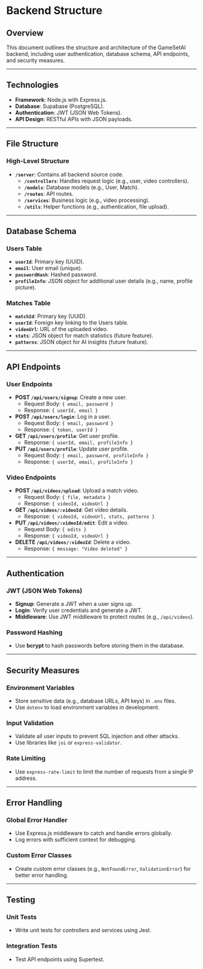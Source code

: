 # Backend Structure

## Overview
This document outlines the structure and architecture of the GameSetAI backend, including user authentication, database schema, API endpoints, and security measures.

---

## Technologies
- **Framework**: Node.js with Express.js.
- **Database**: Supabase (PostgreSQL).
- **Authentication**: JWT (JSON Web Tokens).
- **API Design**: RESTful APIs with JSON payloads.

---

## File Structure
### High-Level Structure
- **`/server`**: Contains all backend source code.
  - **`/controllers`**: Handles request logic (e.g., user, video controllers).
  - **`/models`**: Database models (e.g., User, Match).
  - **`/routes`**: API routes.
  - **`/services`**: Business logic (e.g., video processing).
  - **`/utils`**: Helper functions (e.g., authentication, file upload).
  
---

## Database Schema
### Users Table
- **`userId`**: Primary key (UUID).
- **`email`**: User email (unique).
- **`passwordHash`**: Hashed password.
- **`profileInfo`**: JSON object for additional user details (e.g., name, profile picture).

### Matches Table
- **`matchId`**: Primary key (UUID).
- **`userId`**: Foreign key linking to the Users table.
- **`videoUrl`**: URL of the uploaded video.
- **`stats`**: JSON object for match statistics (future feature).
- **`patterns`**: JSON object for AI insights (future feature).

---

## API Endpoints
### User Endpoints
- **POST `/api/users/signup`**: Create a new user.
  - Request Body: `{ email, password }`
  - Response: `{ userId, email }`
- **POST `/api/users/login`**: Log in a user.
  - Request Body: `{ email, password }`
  - Response: `{ token, userId }`
- **GET `/api/users/profile`**: Get user profile.
  - Response: `{ userId, email, profileInfo }`
- **PUT `/api/users/profile`**: Update user profile.
  - Request Body: `{ email, password, profileInfo }`
  - Response: `{ userId, email, profileInfo }`

### Video Endpoints
- **POST `/api/videos/upload`**: Upload a match video.
  - Request Body: `{ file, metadata }`
  - Response: `{ videoId, videoUrl }`
- **GET `/api/videos/:videoId`**: Get video details.
  - Response: `{ videoId, videoUrl, stats, patterns }`
- **PUT `/api/videos/:videoId/edit`**: Edit a video.
  - Request Body: `{ edits }`
  - Response: `{ videoId, videoUrl }`
- **DELETE `/api/videos/:videoId`**: Delete a video.
  - Response: `{ message: "Video deleted" }`

---

## Authentication
### JWT (JSON Web Tokens)
- **Signup**: Generate a JWT when a user signs up.
- **Login**: Verify user credentials and generate a JWT.
- **Middleware**: Use JWT middleware to protect routes (e.g., `/api/videos`).

### Password Hashing
- Use **bcrypt** to hash passwords before storing them in the database.

---

## Security Measures
### Environment Variables
- Store sensitive data (e.g., database URLs, API keys) in `.env` files.
- Use `dotenv` to load environment variables in development.

### Input Validation
- Validate all user inputs to prevent SQL injection and other attacks.
- Use libraries like `joi` or `express-validator`.

### Rate Limiting
- Use `express-rate-limit` to limit the number of requests from a single IP address.

---

## Error Handling
### Global Error Handler
- Use Express.js middleware to catch and handle errors globally.
- Log errors with sufficient context for debugging.

### Custom Error Classes
- Create custom error classes (e.g., `NotFoundError`, `ValidationError`) for better error handling.

---

## Testing
### Unit Tests
- Write unit tests for controllers and services using Jest.

### Integration Tests
- Test API endpoints using Supertest.